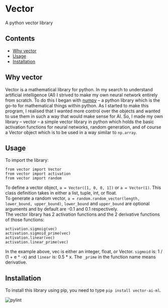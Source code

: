# Vector

A python vector library

## Contents
* [Why vector](#why-vector)
* [Usage](#usage)
* [Installation](#installation)

## Why vector

Vector is a mathematical library for python. In my search to understand artificial intelligence (AI) I strived to make my own neural network entirely from scratch. To do this I began with <a href =https://numpy.org/>numpy</a> – a python library which is the go-to for mathematical things within python. As I started to make this program, I realised that I wanted more control over the objects and wanted to use them in such a way that would make sense for AI. So, I made my own library – vector – a simple vector library in python which holds the basic activation functions for neural networks, random generation, and of course a Vector object which is to be used in a way similar to `np.array`.

## Usage

To import the library:
```
from vector import Vector
from vector import activation
from vector import random
```
To define a vector object, `a = Vector([1, 0, 0, 1])` or `a = Vector(1)`. This class definition takes in either a list, tuple, int, or float. <br>
To generate a random vector, `a = random.random_vector(length, lower_bound, upper_bound)`, `lower_bound` and `upper_bound` are optional arguments and by default are -0.1 and 0.1 respectively.<br>
The vector library has 2 activation functions and the 2 derivative functions of those functions:
```
activation.sigmoig(vec)
activation.sigmoid_prime(vec)
activation.linear(vec)
activation.linear_prime(vec)
```
In the example above, vec is either an integer, float, or Vector. `sigmoid` is: 1 / (1 + e ^ -x) and `linear` is: 0.5 * x.
The `_prime` in the function name means derivative. 

## Installation

To install this library using pip, you need to type `pip install vector-ai-ml`.

![pylint](https://github.com/atlas-aerospace-yt/Vector/actions/workflows/pylint.yml/badge.svg)<br>
